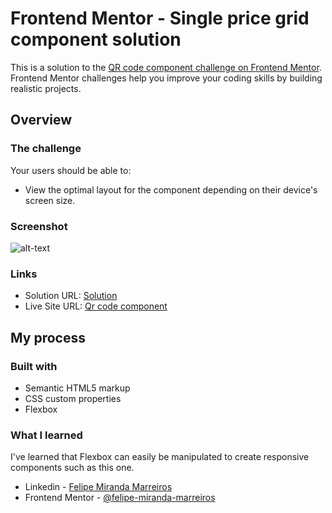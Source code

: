 # Frontend Mentor - Single price grid component solution

This is a solution to the [QR code component challenge on Frontend Mentor](https://www.frontendmentor.io/challenges/qr-code-component-iux_sIO_H). Frontend Mentor challenges help you improve your coding skills by building realistic projects.

## Overview

### The challenge

Your users should be able to:

- View the optimal layout for the component depending on their device's screen size.

### Screenshot

![alt-text](https://user-images.githubusercontent.com/91689754/149594388-8424daca-ab15-46ef-9045-6074f2471b15.PNG)

### Links

- Solution URL: [Solution](https://www.frontendmentor.io/solutions/responsive-single-price-grid-component-flexbox-grid-QQZkSDTjO)
- Live Site URL: [Qr code component](https://qr-code-component-fmm.netlify.app/)

## My process

### Built with

- Semantic HTML5 markup
- CSS custom properties
- Flexbox

### What I learned

I've learned that Flexbox can easily be manipulated to create responsive components such as this one.

- Linkedin - [Felipe Miranda Marreiros](https://www.linkedin.com/in/felipe-miranda-marreiros/)
- Frontend Mentor - [@felipe-miranda-marreiros
  ](https://www.frontendmentor.io/profile/felipe-miranda-marreiros)
